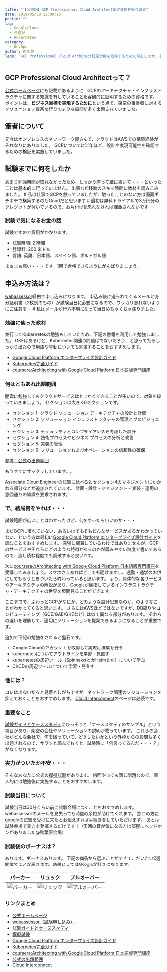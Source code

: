 ```yaml
---
title: "【合格記】GCP Professional Cloud Architect認定資格を振り返る"
date: 2019/05/30 12:00:15
postid: ""
tag:
  - GoogleCloud
  - 合格記
  - Kubernetes
category:
  - DevOps
author: 市川諒
lede: "GCP Professional Cloud Architect認定資格を取得するために何をしたか、その結果で何を得たかなど赤裸々に語ります。"
---
```


## GCP Professional Cloud Architectって？

[公式ホームページ](https://cloud.google.com/certification/cloud-architect?hl=ja)にも記載があるように、GCPのアーキテクチャ・インフラストラクチャに関する知識を有していることを客観的に証明するための資格です。
ポイントは、**ビジネス目標を実現するために**という点で、架空の事業者に対するソリューション提案を行うのような設問が多く出題されていました。

## 筆者について

元々はオンプレミスのネットワーク屋さんで、クラウドはAWSでの構築経験がそれなりにありました。
GCPについては半年ほど、設計や実現可能性を確認するための検証を実施していました。

## 試験までに何をしたか

あまり勉強時間が取れなかったため、しっかり座って紙に書いて・・・といったことは基本的に行っていません。
出張など移動のスキマ時間に教材を読みこみました。
\# 私は仕事でGCPを触っていましたが、触ったことのない方は画面ポチポチで構築するのもGoodだと思います
\# 最初は無料トライアルで3万円分のクレジットが付いているので、お片付けを忘れなければ課金されないです

### 試験で気になるお金の話

試験ですので費用がかかります。

- 試験時間: 2 時間
- 登録料: 200 米ドル
- 言語: 英語、日本語、スペイン語、ポルトガル語

まぁまぁ高い・・・です。1回で合格できるようにがんばりましょう。

## 申込み方法は？

[webassessor](https://webassessor.com/wa.do?page=publicHome&branding=GOOGLECLOUD)経由で申し込みになります。
申込み後に送られてくるメールと身分証明書（2枚別のもの）が試験当日に必要になるので、ウッカリ忘れないようにご注意を！
\# 私はメールが行方不明になって当日めちゃくちゃ焦りました。

### 勉強に使った教材

並行してKubernetesの勉強もしていたため、下記の書籍を利用して勉強しました。
GKEはあるけど、Kubernetes関連の問題はでないだろう、と思ってたらしっかり出たので用語や挙動についても勉強することをおすすめします。

- [Google Cloud Platform エンタープライズ設計ガイド](https://www.amazon.co.jp/Google-Cloud-Platform-%E3%82%A8%E3%83%B3%E3%82%BF%E3%83%BC%E3%83%97%E3%83%A9%E3%82%A4%E3%82%BA%E8%A8%AD%E8%A8%88%E3%82%AC%E3%82%A4%E3%83%89-%E9%81%A0%E5%B1%B1/dp/4822257908)
- [Kubernetes完全ガイド](https://www.amazon.co.jp/Kubernetes%E5%AE%8C%E5%85%A8%E3%82%AC%E3%82%A4%E3%83%89-impress-top-gear-%E9%9D%92%E5%B1%B1/dp/4295004804/ref=sr_1_1?__mk_ja_JP=%E3%82%AB%E3%82%BF%E3%82%AB%E3%83%8A&keywords=kubernetes&qid=1559176294&s=books&sr=1-1)
- [coursera:Architecting with Google Cloud Platform 日本語版専門講座](https://ja.coursera.org/specializations/gcp-architecture-jp)

### 何はともあれ出題範囲

闇雲に勉強してもクラウドサービスはとにかくできることが多いので、対象を絞っていきましょう。
セクションは大きく6セクションです。

- セクション 1: クラウド ソリューション アーキテクチャの設計と計画
- セクション 2: ソリューション インフラストラクチャの管理とプロビジョニング
- セクション 3: セキュリティとコンプライアンスを考慮した設計
- セクション 4: 技術プロセスやビジネス プロセスの分析と改善
- セクション 5: 実装の管理
- セクション 6: ソリューションおよびオペレーションの信頼性の確保

[参考：公式の出題範囲](https://cloud.google.com/certification/guides/professional-cloud-architect/?hl=ja)

もうすでにザックリしています...。

Associate Cloud Engineerの試験に比べるとセクション4のマネジメントにかかわる部分などが追加されています。
計画・設計・マネジメント・実装・運用の意図通りの知識を要求されます。

### で、結局何をやれば・・・

試験範囲が広いことはわかったけど、何をやったらいいのか・・・

まだGCPに慣れていない、あるいはそもそもどんなサービスがあるかわかっていない、という方は最初に[Google Cloud Platform エンタープライズ設計ガイド](https://www.amazon.co.jp/Google-Cloud-Platform-%E3%82%A8%E3%83%B3%E3%82%BF%E3%83%BC%E3%83%97%E3%83%A9%E3%82%A4%E3%82%BA%E8%A8%AD%E8%A8%88%E3%82%AC%E3%82%A4%E3%83%89-%E9%81%A0%E5%B1%B1/dp/4822257908)を読むことをおすすめします。
完璧に網羅しているわけではありませんが、GCPのサービスやそれらにどのような特徴があるのかが読みやすい粒度で書いてあるので、流し読む程度でも読破すると良いです。

次に[courseraのArchitecting with Google Cloud Platform 日本語版専門講座](https://ja.coursera.org/specializations/gcp-architecture-jp)を受講してみましょう。スマホさえあればどこでも聞けますし、通勤・通学のお供にしてもらうときづいたら終わっていると思います。
より、具体的な各サービスやアーキテクチャの解説があり、Googleが目指しているインフラストラクチャ・アーキテクチャの世界を垣間見ることができます。

ここまでで、ふわっとGCPがなにか、どのような設計思想なのか、のようなことがわかってくると思います。
さらにはAWSほどではないですが、DB周りやコンピューティング（GCE/GAE/GKEなど）は似て異なる部分があります。
それらの違いを理解して、適切にソリューションを提案できるようになることが重要です。

追加で下記の勉強をされると盤石です。

- Google Cloudのアカウントを取得して実際に構築を行う
- kubernetesについてアウトラインを学習・見直す
- kubernetesの周辺ツール（SpinnakerとかHelmとか）について学ぶ
- CI/CDの周辺ツールについて学習・見直す

### 他には？

コレは出ないだろと見落としがちですが、ネットワーク関連のソリューションを抑えておくことをおすすめします。
[Cloud Interconnect](https://cloud.google.com/interconnect/?hl=ja)のページは必読です。

### 重要なこと

[試験ガイドとケーススタディ](https://cloud.google.com/certification/guides/professional-cloud-architect/?hl=ja)にひっそりと「ケーススタディのサンプル」という項目があり、架空の会社やソリューションの説明が載っています。
これらの会社がどんな会社で、何を困っていて、どうしたいかという外枠からの設問も多く出題されるので、サラッと読んでおくと、試験時に「何言ってるんだ・・・？」がなくなります。

### 実力がついたか不安・・・

そんなあなたに公式の[模擬試験](https://cloud.google.com/certification/practice-exam/cloud-engineer?hl=ja)があります。
何回やっても同じ問題なので、個人的には勉強後に実施することをおすすめします。

### 試験当日について

試験当日は30分くらい前に試験会場につくことをおすすめします。
webassessorのメールを見失っても時間の余裕が助けてくれます。
窓口の方にgoogleの試験を受けに来たとお伝えすれば手続きをしていただけます。
あとは試験会場で実力を発揮するだけです！（周囲の音が気になる方は部屋にヘッドホンがありました@秋葉原会場）

### 試験後のボーナスは？

あります。ボーナスあります。
下記の商品から選ぶことができて、だいたい2週間位でモノが届きます。効果としてはGoogleが好きになります。

|パーカー|リュック|プルオーバー|
|-----|---|---|
|<img src="/images/2019/20190530/photo_20190530_01.png" alt="パーカー" loading="lazy">|<img src="/images/20190530/photo_20190530_02.png" alt="リュック" loading="lazy">|<img src="/images/20190530/photo_20190530_03.png" alt="プルオーバー" loading="lazy">|

### リンクまとめ

- [公式ホームページ](https://cloud.google.com/certification/cloud-architect?hl=ja)
- [webassessor（試験申し込み）](https://webassessor.com/wa.do?page=publicHome&branding=GOOGLECLOUD)
- [試験ガイドとケーススタディ](https://cloud.google.com/certification/guides/professional-cloud-architect/?hl=ja)
- [模擬試験](https://cloud.google.com/certification/practice-exam/cloud-engineer?hl=ja)
- [Google Cloud Platform エンタープライズ設計ガイド](https://www.amazon.co.jp/Google-Cloud-Platform-%E3%82%A8%E3%83%B3%E3%82%BF%E3%83%BC%E3%83%97%E3%83%A9%E3%82%A4%E3%82%BA%E8%A8%AD%E8%A8%88%E3%82%AC%E3%82%A4%E3%83%89-%E9%81%A0%E5%B1%B1/dp/4822257908)
- [Kubernetes完全ガイド](https://www.amazon.co.jp/Kubernetes%E5%AE%8C%E5%85%A8%E3%82%AC%E3%82%A4%E3%83%89-impress-top-gear-%E9%9D%92%E5%B1%B1/dp/4295004804/ref=sr_1_1?__mk_ja_JP=%E3%82%AB%E3%82%BF%E3%82%AB%E3%83%8A&keywords=kubernetes&qid=1559176294&s=books&sr=1-1)
- [coursera:Architecting with Google Cloud Platform 日本語版専門講座](https://ja.coursera.org/specializations/gcp-architecture-jp)
- [公式の出題範囲](https://cloud.google.com/certification/guides/professional-cloud-architect/?hl=ja)
- [Cloud Interconnect](https://cloud.google.com/interconnect/?hl=ja)
